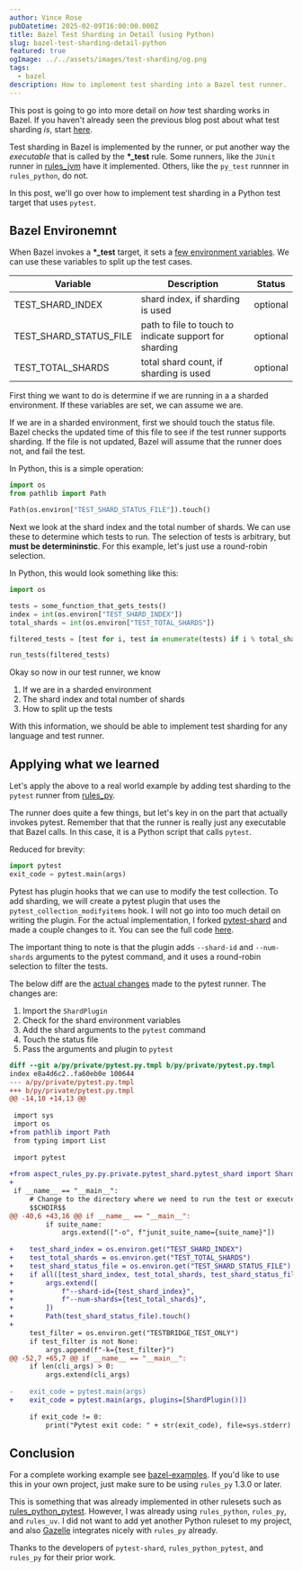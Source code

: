 ```yaml
---
author: Vince Rose
pubDatetime: 2025-02-09T16:00:00.000Z
title: Bazel Test Sharding in Detail (using Python)
slug: bazel-test-sharding-detail-python
featured: true
ogImage: ../../assets/images/test-sharding/og.png
tags:
  - bazel
description: How to implement test sharding into a Bazel test runner.
---
```


This post is going to go into more detail on _how_ test sharding works in Bazel. If you haven't already seen the previous blog post about what test sharding _is_, start [here](https://vincerose.dev/posts/bazel-test-sharding/).

Test sharding in Bazel is implemented by the runner, or put another way the _executable_ that is called by the __\*\_test__ rule. Some runners, like the `JUnit` runner in [rules_jvm](https://github.com/bazel-contrib/rules_jvm/blob/main/java/src/com/github/bazel_contrib/contrib_rules_jvm/junit5/TestSharding.java) have it implemented. Others, like the `py_test` runnner in `rules_python`, do not. 

In this post, we'll go over how to implement test sharding in a Python test target that uses `pytest`.

## Bazel Environemnt

When Bazel invokes a __\*\_test__ target, it sets a [few environment variables](https://bazel.build/reference/test-encyclopedia). We can use these variables to split up the test cases.

| Variable               | Description                                            | Status   |
| --------               | -------                                                | -------  |
| TEST_SHARD_INDEX 	     | shard index, if sharding is used                       |	optional |
| TEST_SHARD_STATUS_FILE | path to file to touch to indicate support for sharding | optional |
| TEST_TOTAL_SHARDS 	   | total shard count, if sharding is used 	              | optional |

First thing we want to do is determine if we are running in a a sharded environment. If these variables are set, we can assume we are.

If we are in a sharded environment, first we should touch the status file. Bazel checks the updated time of this file to see if the test runner supports sharding. If the file is not updated, Bazel will assume that the runner does not, and fail the test.

In Python, this is a simple operation:
```python
import os
from pathlib import Path

Path(os.environ["TEST_SHARD_STATUS_FILE"]).touch()
```

Next we look at the shard index and the total number of shards. We can use these to determine which tests to run.
The selection of tests is arbitrary, but __must be determininstic__. For this example, let's just use a round-robin selection.

In Python, this would look something like this:
```python
import os

tests = some_function_that_gets_tests()
index = int(os.environ["TEST_SHARD_INDEX"])
total_shards = int(os.environ["TEST_TOTAL_SHARDS"])

filtered_tests = [test for i, test in enumerate(tests) if i % total_shards == index]

run_tests(filtered_tests)
```

Okay so now in our test runner, we know
1. If we are in a sharded environment
2. The shard index and total number of shards
3. How to split up the tests

With this information, we should be able to implement test sharding for any language and test runner.

## Applying what we learned

Let's apply the above to a real world example by adding test sharding to the `pytest` runner from [rules_py](https://github.com/aspect-build/rules_py/blob/main/docs/py_test.md).

The runner does quite a few things, but let's key in on the part that actually invokes pytest. Remember that that the runner is really just any executable that Bazel calls. In this case, it is a Python script that calls `pytest`.

Reduced for brevity:
```python
import pytest
exit_code = pytest.main(args)
```

Pytest has plugin hooks that we can use to modify the test collection. To add sharding, we will create a pytest plugin that uses the `pytest_collection_modifyitems` hook. I will not go into too much detail on writing the plugin. For the actual implementation, I forked [pytest-shard](https://github.com/AdamGleave/pytest-shard) and made a couple changes to it. You can see the full code [here](https://github.com/aspect-build/rules_py/blob/a23ffaa728edeb253bd50a1f3d96c1720a921b13/py/private/pytest_shard/pytest_shard.py).

The important thing to note is that the plugin adds `--shard-id` and `--num-shards` arguments to the pytest command, and it uses a round-robin selection to filter the tests.

The below diff are the [actual changes](https://github.com/aspect-build/rules_py/pull/493/files#diff-eab700c56364dc4619c882e7e89bf26cd4cd1cd9efe61284e3bd0607bfe152bc) made to the pytest runner. The changes are:
1. Import the `ShardPlugin`
2. Check for the shard environment variables
3. Add the shard arguments to the `pytest` command
4. Touch the status file
5. Pass the arguments and plugin to `pytest`

```diff
diff --git a/py/private/pytest.py.tmpl b/py/private/pytest.py.tmpl
index e8a4d6c2..fa60eb0e 100644
--- a/py/private/pytest.py.tmpl
+++ b/py/private/pytest.py.tmpl
@@ -14,10 +14,13 @@
 
 import sys
 import os
+from pathlib import Path
 from typing import List
 
 import pytest
 
+from aspect_rules_py.py.private.pytest_shard.pytest_shard import ShardPlugin
+
 if __name__ == "__main__":
     # Change to the directory where we need to run the test or execute a no-op
     $$CHDIR$$
@@ -40,6 +43,16 @@ if __name__ == "__main__":
         if suite_name:
             args.extend(["-o", f"junit_suite_name={suite_name}"])
 
+    test_shard_index = os.environ.get("TEST_SHARD_INDEX")
+    test_total_shards = os.environ.get("TEST_TOTAL_SHARDS")
+    test_shard_status_file = os.environ.get("TEST_SHARD_STATUS_FILE")
+    if all([test_shard_index, test_total_shards, test_shard_status_file]):
+        args.extend([
+            f"--shard-id={test_shard_index}",
+            f"--num-shards={test_total_shards}",
+        ])
+        Path(test_shard_status_file).touch()
+
     test_filter = os.environ.get("TESTBRIDGE_TEST_ONLY")
     if test_filter is not None:
         args.append(f"-k={test_filter}")
@@ -52,7 +65,7 @@ if __name__ == "__main__":
     if len(cli_args) > 0:
         args.extend(cli_args)
 
-    exit_code = pytest.main(args)
+    exit_code = pytest.main(args, plugins=[ShardPlugin()])
 
     if exit_code != 0:
         print("Pytest exit code: " + str(exit_code), file=sys.stderr)
```

## Conclusion

For a complete working example see [bazel-examples](https://github.com/vinnybod/bazel-examples/blob/main/test-shards-python/BUILD.bazel). If you'd like to use this in your own project, just make sure to be using `rules_py` 1.3.0 or later.

This is something that was already implemented in other rulesets such as [rules_python_pytest](https://github.com/caseyduquettesc/rules_python_pytest). However, I was already using `rules_python`, `rules_py`, and `rules_uv`. I did not want to add yet another Python ruleset to my project, and also [Gazelle](https://github.com/bazelbuild/rules_python/blob/main/gazelle/README.md) integrates nicely with `rules_py` already.

Thanks to the developers of `pytest-shard`, `rules_python_pytest`, and `rules_py` for their prior work.
